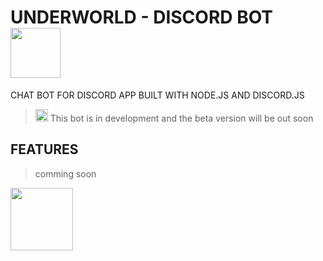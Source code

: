 # UNDERWORLD - DISCORD BOT <img width="80" src="https://i.pinimg.com/originals/45/41/43/45414373211525c8c91d2fd8be5f23dc.gif"></img>
CHAT BOT FOR DISCORD APP BUILT WITH NODE.JS AND DISCORD.JS


> <img height="20" src="https://www.adkgamers.com/uploads/monthly_2018_01/discordemoji.png.d4595464f83db5678588ae9a56e2509a.png" > This bot is in development and the beta version will be out soon

## FEATURES
> comming soon
<img src="https://i.pinimg.com/originals/03/c4/3b/03c43bf25c8d06c97a8e31202bdd6150.gif" height="100" >

